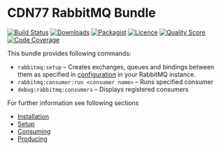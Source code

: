 # CDN77 RabbitMQ Bundle

[![Build Status](https://travis-ci.org/cdn77/RabbitMQBundle.svg)](https://travis-ci.org/cdn77/RabbitMQBundle)
[![Downloads](https://poser.pugx.org/cdn77/rabbitmq-bundle/d/total.svg)](https://packagist.org/packages/cdn77/rabbitmq-bundle)
[![Packagist](https://poser.pugx.org/cdn77/rabbitmq-bundle/v/stable.svg)](https://packagist.org/packages/cdn77/rabbitmq-bundle)
[![Licence](https://poser.pugx.org/cdn77/rabbitmq-bundle/license.svg)](https://packagist.org/packages/cdn77/rabbitmq-bundle)
[![Quality Score](https://scrutinizer-ci.com/g/cdn77/RabbitMQBundle/badges/quality-score.png?b=master)](https://scrutinizer-ci.com/g/cdn77/RabbitMQBundle)
[![Code Coverage](https://scrutinizer-ci.com/g/cdn77/RabbitMQBundle/badges/coverage.png?b=master)](https://scrutinizer-ci.com/g/cdn77/RabbitMQBundle)

This bundle provides following commands:

- `rabbitmq:setup` – Creates exchanges, queues and bindings between them as specified in [configuration](#setup) in your RabbitMQ instance.
- `rabbitmq:consumer:run <consumer name>` – Runs specified consumer
- `debug:rabbitmq:consumers` – Displays registered consumers

For further information see following sections

- [Installation](docs/Installation.md)
- [Setup](docs/Setup.md)
- [Consuming](docs/Consuming.md)
- [Producing](docs/Producing.md)
